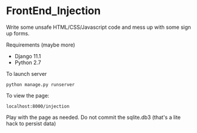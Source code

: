 FrontEnd_Injection
===========

Write some unsafe HTML/CSS/Javascript code and mess up with some sign up forms. 

Requirements (maybe more)
- Django 11.1
- Python 2.7


To launch server

`python manage.py runserver`

To view the page:

`localhost:8000/injection`

Play with the page as needed. Do not commit the sqlite.db3 (that's a lite hack to persist data)
